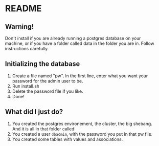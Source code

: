 README
======

Warning!
--------

Don't install if you are already running a postgres database on your machine, or if you have a folder called data in the folder you are in. Follow instructions carefully.

Initializing the database
-------------------------

1. Create a file named "pw". In the first line, enter what you want your password for the admin user to be.
1. Run install.sh <folder> <database> <user>
1. Delete the password file if you like.
1. Done!

What did I just do?
-------------------

1. You created the postgres environement, the cluster, the big shebang. And it is all in that folder called
1. You created a user `dbadmin`, with the password you put in that pw file.
1. You created some tables with values and associations.
